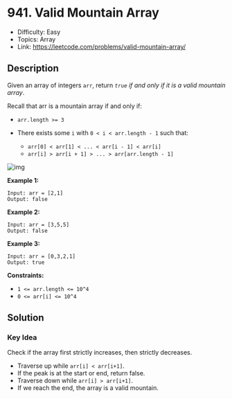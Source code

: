 # 941. Valid Mountain Array

- Difficulty: Easy
- Topics: Array
- Link: https://leetcode.com/problems/valid-mountain-array/

## Description

Given an array of integers `arr`, return _`true` if and only if it is a valid mountain array_.

Recall that arr is a mountain array if and only if:

- `arr.length >= 3`

- There exists some `i` with `0 < i < arr.length - 1` such that:

  - `arr[0] < arr[1] < ... < arr[i - 1] < arr[i]`
  - `arr[i] > arr[i + 1] > ... > arr[arr.length - 1]`

![img](https://assets.leetcode.com/uploads/2019/10/20/hint_valid_mountain_array.png)

**Example 1:**

```
Input: arr = [2,1]
Output: false
```

**Example 2:**

```
Input: arr = [3,5,5]
Output: false
```

**Example 3:**

```
Input: arr = [0,3,2,1]
Output: true
```

**Constraints:**

- `1 <= arr.length <= 10^4`
- `0 <= arr[i] <= 10^4`

## Solution

### Key Idea

Check if the array first strictly increases, then strictly decreases.

- Traverse up while `arr[i] < arr[i+1]`.
- If the peak is at the start or end, return false.
- Traverse down while `arr[i] > arr[i+1]`.
- If we reach the end, the array is a valid mountain.
